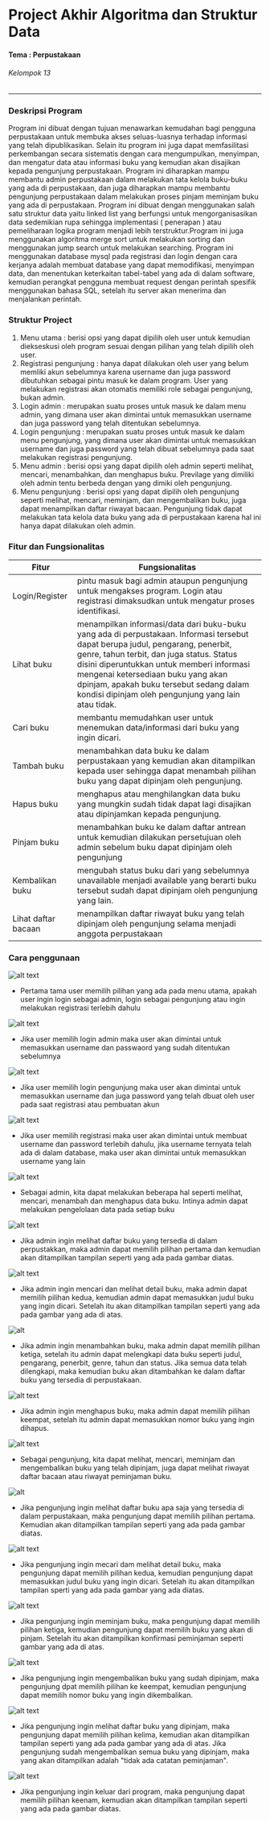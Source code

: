 #  Project Akhir Algoritma dan Struktur Data
#### Tema : Perpustakaan
###### Kelompok 13
---
### Deskripsi Program
Program ini dibuat dengan tujuan menawarkan kemudahan bagi pengguna perpustakaan untuk membuka akses seluas-luasnya terhadap informasi yang telah dipublikasikan. Selain itu program ini juga dapat memfasilitasi perkembangan secara sistematis dengan cara mengumpulkan, menyimpan, dan mengatur data atau informasi buku yang kemudian akan disajikan kepada pengunjung perpustakaan.
Program ini diharapkan mampu membantu admin perpustakaan dalam melakukan tata kelola buku-buku yang ada di perpustakaan, dan juga diharapkan mampu membantu pengunjung perpustakaan dalam melakukan proses pinjam meminjam buku yang ada di perpustakaan.
Program ini dibuat dengan menggunakan salah satu struktur data yaitu linked list yang berfungsi untuk mengorganisasikan data sedemikian rupa sehingga implementasi ( penerapan ) atau pemeliharaan logika program menjadi lebih terstruktur.Program ini juga menggunakan algoritma merge sort untuk melakukan sorting dan menggunakan jump search untuk melakukan searching.
Program ini menggunakan database mysql pada registrasi dan login dengan cara kerjanya adalah membuat database yang dapat memodifikasi, menyimpan data, dan menentukan keterkaitan tabel-tabel yang ada di dalam software, kemudian perangkat pengguna membuat request dengan perintah spesifik menggunakan bahasa SQL, setelah itu server akan menerima dan menjalankan perintah.

### Struktur Project
1. Menu utama : berisi opsi yang dapat dipilih oleh user untuk kemudian diekseskusi oleh program sesuai dengan pilihan yang telah dipilih oleh user.
2. Registrasi pengunjung : hanya dapat dilakukan oleh user yang belum memliki akun sebelumnya karena username dan juga password dibutuhkan sebagai pintu masuk ke dalam program. User yang melakukan registrasi akan otomatis memiliki role sebagai pengunjung, bukan admin.
3. Login admin : merupakan suatu proses untuk masuk ke dalam menu admin, yang dimana user akan dimintai untuk memasukkan username dan juga password yang telah ditentukan sebelumnya.
4. Login pengunjung : merupakan suatu proses untuk masuk ke dalam menu pengunjung, yang dimana user akan dimintai untuk memasukkan username dan juga password yang telah dibuat sebelumnya pada saat melakukan registrasi pengunjung. 
5. Menu admin : berisi opsi yang dapat dipilih oleh admin seperti melihat, mencari, menambahkan, dan menghapus buku. Previlage yang dimiliki oleh admin tentu berbeda dengan yang dimiki oleh pengunjung.
6. Menu pengunjung : berisi opsi yang dapat dipilih oleh pengunjung seperti melihat, mencari, meminjam, dan mengembalikan buku, juga dapat menampilkan daftar riwayat  bacaan. Pengunjung tidak dapat melakukan tata kelola data buku yang ada di perpustakaan karena hal ini hanya dapat dilakukan oleh admin.

### Fitur dan Fungsionalitas
| Fitur | Fungsionalitas |
| ------ | ------ |
| Login/Register | pintu masuk bagi admin ataupun pengunjung untuk mengakses program. Login atau registrasi dimaksudkan untuk mengatur proses identifikasi. |
| Lihat buku | menampilkan informasi/data dari buku-buku yang ada di perpustakaan. Informasi tersebut dapat berupa judul, pengarang, penerbit, genre, tahun terbit, dan juga status. Status disini diperuntukkan untuk memberi informasi mengenai ketersediaan buku yang akan dpinjam, apakah buku tersebut sedang dalam kondisi dipinjam oleh pengunjung yang lain atau tidak. | 
| Cari buku | membantu memudahkan user untuk menemukan data/informasi dari buku yang ingin dicari. |
| Tambah buku | menambahkan data buku ke dalam  perpustakaan yang kemudian akan ditampilkan kepada user sehingga dapat menambah pilihan buku yang dapat dipinjam oleh pengunjung. |
| Hapus buku | menghapus atau menghilangkan data buku yang mungkin sudah tidak dapat lagi disajikan atau dipinjamkan kepada pengunjung. |
| Pinjam buku | menambahkan buku ke dalam daftar antrean untuk kemudian dilakukan persetujuan oleh admin sebelum buku dapat dipinjam oleh pengunjung |
| Kembalikan buku | mengubah status buku dari yang sebelumnya unavailable menjadi available yang berarti buku tersebut sudah dapat dipinjam oleh pengunjung yang lain. |
| Lihat daftar bacaan | menampilkan daftar riwayat buku yang telah dipinjam oleh pengunjung selama menjadi anggota perpustakaan |

### Cara penggunaan
![alt text](https://github.com/KELOMPOK-13-ASD/Project-Akhir_Kelompok-13/blob/master/Menu%20Utama.png?raw=true)
- Pertama tama user memilih pilihan yang ada pada menu utama, apakah user ingin login sebagai admin, login sebagai pengunjung atau ingin melakukan registrasi terlebih dahulu

![alt text](https://github.com/KELOMPOK-13-ASD/Project-Akhir_Kelompok-13/blob/master/Username%20Admin.png?raw=true)
- Jika user memilih login admin maka user akan dimintai untuk memasukkan username dan passwaord yang sudah ditentukan sebelumnya

![alt text](https://github.com/KELOMPOK-13-ASD/Project-Akhir_Kelompok-13/blob/master/Username%20Pengunjung.png?raw=true)
- Jika user memilih login pengunjung maka user akan dimintai untuk memasukkan username dan juga password yang telah dbuat oleh user pada saat registrasi atau pembuatan akun

![alt text](https://github.com/KELOMPOK-13-ASD/Project-Akhir_Kelompok-13/blob/master/Registrasi.png?raw=true)
- Jika user memilih registrasi maka user akan  dimintai untuk membuat username dan password terlebih dahulu, jika username ternyata telah ada di dalam database, maka user akan dimintai untuk memasukkan username yang lain

![alt text](https://github.com/KELOMPOK-13-ASD/Project-Akhir_Kelompok-13/blob/master/Menu%20Admin.png?raw=true)
- Sebagai admin, kita dapat melakukan beberapa hal seperti melihat, mencari, menambah dan menghapus data buku. Intinya admin dapat melakukan pengelolaan data pada setiap buku

![alt text](https://github.com/KELOMPOK-13-ASD/Project-Akhir_Kelompok-13/blob/master/Pilihan%201%20(Admin).png?raw=true)
- Jika admin ingin melihat daftar buku yang tersedia di dalam perpustakkan, maka admin dapat memilih pilihan pertama dan kemudian akan ditampilkan tampilan seperti yang ada pada gambar diatas.

![alt text](https://github.com/KELOMPOK-13-ASD/Project-Akhir_Kelompok-13/blob/master/Pilihan%202%20(Admin).png?raw=true)
- Jika admin ingin mencari dan melihat detail buku, maka admin dapat memilih pilihan kedua, kemudian admin dapat memasukkan judul buku yang ingin dicari. Setelah itu akan ditampilkan tampilan seperti yang ada pada gambar yang ada di atas.

![alt](https://github.com/KELOMPOK-13-ASD/Project-Akhir_Kelompok-13/blob/master/Pilihan%203%20(Admin).png?raw=true)
- Jika admin ingin menambahkan buku, maka admin dapat memilih pilihan ketiga, setelah itu admin dapat melengkapi data buku seperti judul, pengarang, penerbit, genre, tahun dan status. Jika semua data telah dilengkapi, maka kemudian buku akan ditambahkan ke dalam daftar buku yang tersedia di perpustakaan.

![alt text](https://github.com/KELOMPOK-13-ASD/Project-Akhir_Kelompok-13/blob/master/Pilihan%204%20(Admin).png?raw=true)
- Jika admin ingin menghapus buku, maka admin dapat memilih pilihan keempat, setelah itu admin dapat memasukkan nomor buku yang ingin dihapus.

![alt text](https://github.com/KELOMPOK-13-ASD/Project-Akhir_Kelompok-13/blob/master/Menu%20User.png?raw=true)
- Sebagai pengunjung, kita dapat melihat, mencari, meminjam dan mengembalikan buku yang telah dipinjam, juga dapat melihat riwayat daftar bacaan atau riwayat peminjaman buku.

![alt](https://github.com/KELOMPOK-13-ASD/Project-Akhir_Kelompok-13/blob/master/Pilihan%201%20(User).png?raw=true)
- Jika pengunjung ingin melihat daftar buku apa saja yang tersedia di dalam perpustakaan, maka pengunjung dapat memilih pilihan pertama. Kemudian akan ditampilkan tampilan seperti yang ada pada gambar diatas.

![alt text](https://github.com/KELOMPOK-13-ASD/Project-Akhir_Kelompok-13/blob/master/Pilihan%202%20(User).png?raw=true)
- Jika pengunjung ingin mecari dam melihat detail buku, maka pengunjung dapat memilih pilihan kedua, kemudian pengunjung dapat memasukkan judul buku yang ingin dicari. Setelah itu akan ditampilkan tampilan sperti yang ada pada gambar yang ada diatas.

![alt text](https://github.com/KELOMPOK-13-ASD/Project-Akhir_Kelompok-13/blob/master/Pilihan%203%20(User)%20(2).png?raw=true)
- Jika pengunjung ingin meminjam buku, maka pengunjung dapat memilih pilihan ketiga, kemudian pengunjung dapat memilih buku yang akan di pinjam. Setelah itu akan ditampilkan konfirmasi peminjaman seperti gambar yang ada di atas.

![alt text](https://github.com/KELOMPOK-13-ASD/Project-Akhir_Kelompok-13/blob/master/Pilihan%204%20(User).png?raw=true)
- Jika pengunjung ingin mengembalikan buku yang sudah dipinjam, maka pengunjung dpat memilih pilihan ke keempat, kemudian pengunjung dapat memilih nomor buku yang ingin dikembalikan.

![alt text](https://github.com/KELOMPOK-13-ASD/Project-Akhir_Kelompok-13/blob/master/Pilihan%205%20(User)%20(2).png?raw=true)
- Jika pengunjung ingin melihat daftar buku yang dipinjam, maka pengunjung dapat memilih pilihan kelima, kemudian akan ditampilkan tampilan seperti yang ada pada gambar yang ada di atas. Jika pengunjung sudah mengembalikan semua buku yang dipinjam, maka yang akan ditampilkan adalah "tidak ada catatan peminjaman".

![alt text](https://github.com/KELOMPOK-13-ASD/Project-Akhir_Kelompok-13/blob/master/Pilihan%206%20(User).png?raw=true)
- Jika pengunjung ingin keluar dari program, maka pengunjung dapat memilih pilihan keenam, kemudian akan ditampilkan tampilan seperti yang ada pada gambar diatas.
